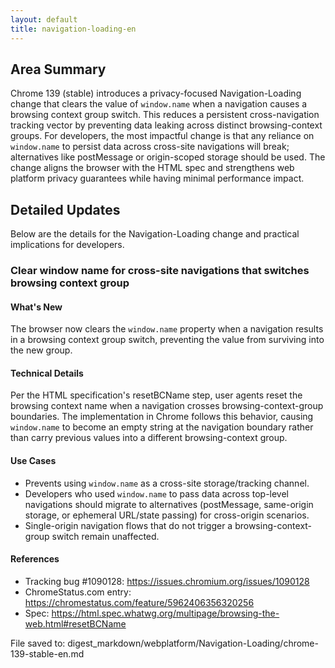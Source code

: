 ```yaml
---
layout: default
title: navigation-loading-en
---
```


## Area Summary

Chrome 139 (stable) introduces a privacy-focused Navigation-Loading change that clears the value of `window.name` when a navigation causes a browsing context group switch. This reduces a persistent cross-navigation tracking vector by preventing data leaking across distinct browsing-context groups. For developers, the most impactful change is that any reliance on `window.name` to persist data across cross-site navigations will break; alternatives like postMessage or origin-scoped storage should be used. The change aligns the browser with the HTML spec and strengthens web platform privacy guarantees while having minimal performance impact.

## Detailed Updates

Below are the details for the Navigation-Loading change and practical implications for developers.

### Clear window name for cross-site navigations that switches browsing context group

#### What's New
The browser now clears the `window.name` property when a navigation results in a browsing context group switch, preventing the value from surviving into the new group.

#### Technical Details
Per the HTML specification's resetBCName step, user agents reset the browsing context name when a navigation crosses browsing-context-group boundaries. The implementation in Chrome follows this behavior, causing `window.name` to become an empty string at the navigation boundary rather than carry previous values into a different browsing-context group.

#### Use Cases
- Prevents using `window.name` as a cross-site storage/tracking channel.
- Developers who used `window.name` to pass data across top-level navigations should migrate to alternatives (postMessage, same-origin storage, or ephemeral URL/state passing) for cross-origin scenarios.
- Single-origin navigation flows that do not trigger a browsing-context-group switch remain unaffected.

#### References
- Tracking bug #1090128: https://issues.chromium.org/issues/1090128
- ChromeStatus.com entry: https://chromestatus.com/feature/5962406356320256
- Spec: https://html.spec.whatwg.org/multipage/browsing-the-web.html#resetBCName

File saved to: digest_markdown/webplatform/Navigation-Loading/chrome-139-stable-en.md
